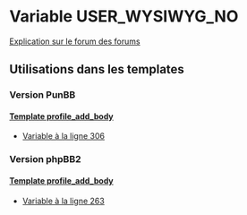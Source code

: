 # Variable USER_WYSIWYG_NO
[Explication sur le forum des forums](http://forum.forumactif.com/t294113-listing-des-variables#USER_WYSIWYG_NO)

## Utilisations dans les templates

### Version PunBB

#### [Template profile_add_body](punbb/profile_add_body.md)
* [Variable à la ligne 306](../punbb/profile_add_body.tpl#L306)

### Version phpBB2

#### [Template profile_add_body](subsilver/profile_add_body.md)
* [Variable à la ligne 263](../subsilver/profile_add_body.tpl#L263)